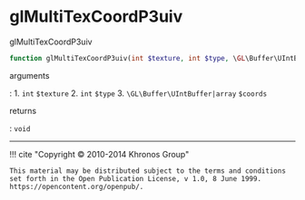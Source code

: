 # glMultiTexCoordP3uiv
glMultiTexCoordP3uiv

```php
function glMultiTexCoordP3uiv(int $texture, int $type, \GL\Buffer\UIntBuffer|array $coords) : void
```

arguments

:    1. `int` `$texture` 
    2. `int` `$type` 
    3. `\GL\Buffer\UIntBuffer|array` `$coords` 

returns

:    `void` 

---
     

!!! cite "Copyright © 2010-2014 Khronos Group"

    This material may be distributed subject to the terms and conditions set forth in the Open Publication License, v 1.0, 8 June 1999. https://opencontent.org/openpub/.